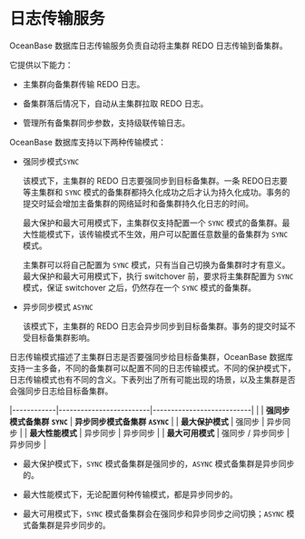 # 日志传输服务

OceanBase 数据库日志传输服务负责自动将主集群 REDO 日志传输到备集群。

它提供以下能力：

* 主集群向备集群传输 REDO 日志。

* 备集群落后情况下，自动从主集群拉取 REDO 日志。

* 管理所有备集群同步参数，支持级联传输日志。

OceanBase 数据库支持以下两种传输模式：

* 强同步模式`SYNC`

  该模式下，主集群的 REDO 日志要强同步到目标备集群。一条 REDO日志要等主集群和 `SYNC` 模式的备集群都持久化成功之后才认为持久化成功。事务的提交时延会增加主备集群的网络延时和备集群持久化日志的时间。

  最大保护和最大可用模式下，主集群仅支持配置一个 `SYNC` 模式的备集群。最大性能模式下，该传输模式不生效，用户可以配置任意数量的备集群为 `SYNC` 模式。

  主集群可以将自己配置为 `SYNC` 模式，只有当自己切换为备集群时才有意义。最大保护和最大可用模式下，执行 switchover 前，要求将主集群配置为 `SYNC` 模式，保证 switchover 之后，仍然存在一个 `SYNC` 模式的备集群。
  
* 异步同步模式 `ASYNC`

  该模式下，主集群的 REDO 日志会异步同步到目标备集群。事务的提交时延不受目标备集群影响。
  
日志传输模式描述了主集群日志是否要强同步给目标备集群，OceanBase 数据库支持一主多备，不同的备集群可以配置不同的日志传输模式。不同的保护模式下，日志传输模式也有不同的含义。下表列出了所有可能出现的场景，以及主集群是否会强同步日志给目标备集群。

|------------|-------------------------|---------------------------|
|            | **强同步模式备集群** **`SYNC`** | **异步同步模式备集群** **`ASYNC`** |
| **最大保护模式** | 强同步                     | 异步同步                      |
| **最大性能模式** | 异步同步                    | 异步同步                      |
| **最大可用模式** | 强同步 / 异步同步              | 异步同步                      |

* 最大保护模式下，`SYNC` 模式备集群是强同步的，`ASYNC` 模式备集群是异步同步的。

* 最大性能模式下，无论配置何种传输模式，都是异步同步的。

* 最大可用模式下，`SYNC` 模式备集群会在强同步和异步同步之间切换；`ASYNC` 模式备集群是异步同步的。
